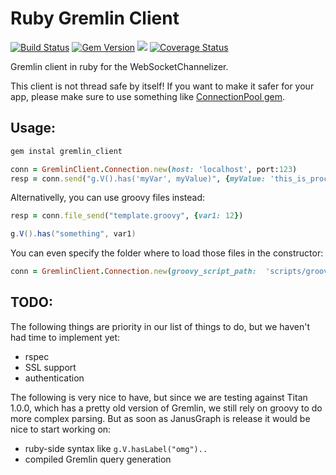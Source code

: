 # Ruby Gremlin Client


[![Build Status](https://travis-ci.org/marcelocf/gremlin_client.svg?branch=master)](https://travis-ci.org/marcelocf/gremlin_clien)
[![Gem Version](https://badge.fury.io/rb/gremlin_client.svg)](https://badge.fury.io/rb/gremlin_client)
![](http://ruby-gem-downloads-badge.herokuapp.com/gremlin_client?color=brightgreen)
[![Coverage Status](https://coveralls.io/repos/github/marcelocf/gremlin_client/badge.svg?branch=master)](https://coveralls.io/github/marcelocf/gremlin_client?branch=master)



Gremlin client in ruby for the WebSocketChannelizer.

This client is not thread safe by itself! If you want to make it safer for your app, please make sure
to use something like [ConnectionPool gem](https://github.com/mperham/connection_pool).

## Usage:

```bash
gem instal gremlin_client
```

```ruby
conn = GremlinClient.Connection.new(host: 'localhost', port:123)
resp = conn.send("g.V().has('myVar', myValue)", {myValue: 'this_is_processed_by_gremlin_server'})
```

Alternativelly, you can use groovy files instead:

```ruby
resp = conn.file_send("template.groovy", {var1: 12})
```

```groovy
g.V().has("something", var1)
```

You can even specify the folder where to load those files in the constructor:

```ruby
conn = GremlinClient.Connection.new(groovy_script_path:  'scripts/groovy')
```


## TODO:

The following things are priority in our list of things to do, but we haven't had time to implement
yet:

* rspec
* SSL support
* authentication

The following is very nice to have, but since we are testing against Titan 1.0.0, which has a pretty
old version of Gremlin, we still rely on groovy to do more complex parsing. But as soon as JanusGraph
is release it would be nice to start working on:

* ruby-side syntax like `g.V.hasLabel("omg")..`
* compiled Gremlin query generation
